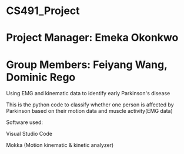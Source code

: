 # CS491_Project
# Project Manager: Emeka Okonkwo
# Group Members: Feiyang Wang, Dominic Rego

Using EMG and kinematic data to identify early Parkinson's disease

This is the python code to classify whether one person is affected by Parkinson based on their motion data and muscle activity(EMG data)

Software used:

Visual Studio Code

Mokka (Motion kinematic & kinetic analyzer)

